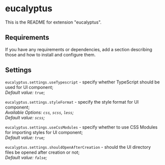 # eucalyptus

This is the README for extension "eucalyptus".

## Requirements

If you have any requirements or dependencies, add a section describing those and how to install and configure them.

## Settings
`eucalyptus.settings.useTypescript` - specify whether TypeScript should be used for UI component;  
_Default value: `true`_;

`eucalyptus.settings.styleFormat` - specify the style format for UI component;  
_Available Options: `css`, `scss`, `less`;_  
_Default value: `scss`;_
        
`eucalyptus.settings.useCssModules` - specify whether to use CSS Modules for importing styles for UI component;  
_Default value: `true`;_
        
`eucalyptus.settings.shouldOpenAfterCreation` - should the UI directory files be opened after creation or not;  
_Default value: `false`;_
